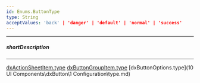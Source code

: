 ```yaml
---
id: Enums.ButtonType
type: String
acceptValues: 'back' | 'danger' | 'default' | 'normal' | 'success'
---
```

---
##### shortDescription
<!-- Description goes here -->

---
<!-- Description goes here -->
[dxActionSheetItem.type](_hidden\dxActionSheetItem\type.md)
[dxButtonGroupItem.type](_hidden\dxButtonGroupItem\type.md)
[dxButtonOptions.type](10 UI Components\dxButton\1 Configuration\type.md)